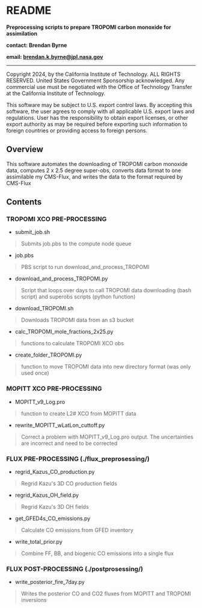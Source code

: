 # README

**Preprocessing scripts to prepare TROPOMI carbon monoxide for assimilation**

**contact: Brendan Byrne**

**email: brendan.k.byrne@jpl.nasa.gov**

---

Copyright 2024, by the California Institute of Technology. ALL RIGHTS RESERVED. United States Government Sponsorship acknowledged. Any commercial use must be negotiated with the Office of Technology Transfer at the California Institute of Technology.
 
This software may be subject to U.S. export control laws. By accepting this software, the user agrees to comply with all applicable U.S. export laws and regulations. User has the responsibility to obtain export licenses, or other export authority as may be required before exporting such information to foreign countries or providing access to foreign persons.

## Overview

This software automates the downloading of TROPOMI carbon monoxide data, computes 2 x 2.5 degree super-obs, converts data format to one assimilable my CMS-Flux, and writes the data to the format required by CMS-Flux

## Contents

### TROPOMI XCO PRE-PROCESSING
- submit_job.sh
> Submits job.pbs to the compute node queue
- job.pbs
> PBS script to run download_and_process_TROPOMI
- download_and_process_TROPOMI.py
> Script that loops over days to call TROPOMI data downloading (bash script) and superobs scripts (python function)
- download_TROPOMI.sh
> Downloads TROPOMI data from an s3 bucket
- calc_TROPOMI_mole_fractions_2x25.py
> functions to calculate TROPOMI XCO obs
- create_folder_TROPOMI.py
> function to move TROPOMI data into new directory format (was only used once)

### MOPITT XCO PRE-PROCESSING
- MOPITT_v9_Log.pro
> function to create L2# XCO from MOPITT data
- rewrite_MOPITT_wLatLon_cuttoff.py
> Correct a problem with MOPITT_v9_Log.pro output. The uncertainties are incorrect and need to be corrected

### FLUX PRE-PROCESSING (./flux_preprosessing/)
- regrid_Kazus_CO_production.py
> Regrid Kazu's 3D CO production fields
- regrid_Kazus_OH_field.py
> Regrid Kazu's 3D OH fields
- get_GFED4s_CO_emissions.py
> Calculate CO emissions from GFED inventory
- write_total_prior.py
> Combine FF, BB, and biogenic CO emissions into a single flux

### FLUX POST-PROCESSING (./postprosessing/)
- write_posterior_fire_7day.py
> Writes the posterior CO and CO2 fluxes from MOPITT and TROPOMI inversions